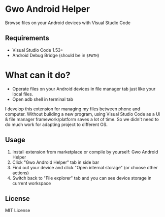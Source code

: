 Gwo Android Helper
======

Browse files on your Android devices with Visual Studio Code

## Requirements

- Visual Studio Code 1.53+
- Android Debug Bridge (should be in `$PATH`)

# What can it do?

- Operate files on your Android devices in file manager tab just like your local files.
- Open adb shell in terminal tab

I develop this extension for managing my files between phone and computer. Without building a new program, using Visual Studio Code as a UI & file manager framework/platform saves a lot of time. So we didn't need to do much work for adapting project to different OS.

## Usage

1. Install extension from marketplace or compile by yourself: Gwo Android Helper
2. Click "Gwo Android Helper" tab in side bar
3. Find out your device and click "Open internal storage" (or choose other actions)
4. Switch back to "File explorer" tab and you can see device storage in current workspace

## License

MIT License
